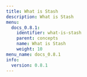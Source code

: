 ```yaml
---
title: What is Stash
description: What is Stash
menu:
  docs_0.8.1:
    identifier: what-is-stash
    parent: concepts
    name: What is Stash
    weight: 10
menu_name: docs_0.8.1
info:
  version: 0.8.1
---
```


